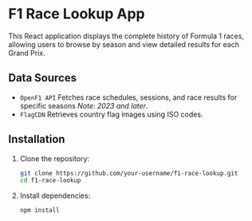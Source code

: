 # F1 Race Lookup App

This React application displays the complete history of Formula 1 races, allowing users to browse by season and view detailed results for each Grand Prix.

## Data Sources

-   `OpenF1 API` Fetches race schedules, sessions, and race results for specific seasons _Note: 2023 and later_.
-   `FlagCDN` Retrieves country flag images using ISO codes.

## Installation

1. Clone the repository:

    ```bash
    git clone https://github.com/your-username/f1-race-lookup.git
    cd f1-race-lookup
    ```

2. Install dependencies:

    ```bash
    npm install
    ```
